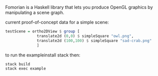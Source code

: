 Fomorian is a Haskell library that lets you produce OpenGL graphics by
manipulating a scene graph.

current proof-of-concept data for a simple scene:

```haskell
testScene = ortho2DView $ group [
              translate2d (0,0) $ simpleSquare "owl.png",
              translate2d (100,100) $ simpleSquare "sad-crab.png"
              ]
```

to run the exampleinstall stack then:

```
stack build
stack exec example
```
